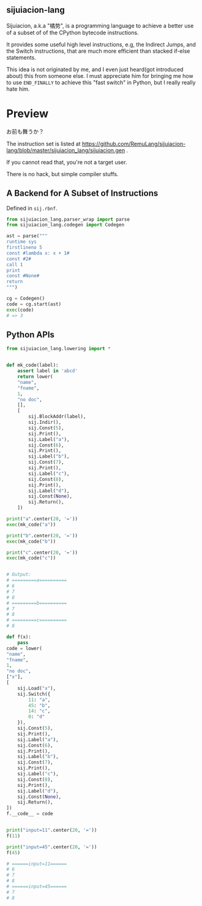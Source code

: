 ## sijuiacion-lang

Sijuiacion, a.k.a "橘势", is a programming language to achieve a better use of
a subset of of the CPython bytecode instructions.

It provides some useful high level instructions, e.g, the Indirect Jumps,
and the Switch instructions, that are much more efficient than stacked if-else statements.

This idea is not originated by me, and I even just heard(got introduced about)
this from someone else. I must appreciate him for bringing me how to
use `END_FINALLY` to achieve this "fast switch" in Python, but I really really hate him.


# Preview

お前も舞うか？

The instruction set is listed at https://github.com/RemuLang/sijuiacion-lang/blob/master/sijuiacion_lang/sijuiacion.gen .

If you cannot read that, you're not a target user.

There is no hack, but simple compiler stuffs.

## A Backend for A Subset of Instructions

Defined in `sij.rbnf`.

```python
from sijuiacion_lang.parser_wrap import parse
from sijuiacion_lang.codegen import Codegen

ast = parse("""
runtime sys
firstlineno 5
const #lambda x: x + 1#
const #2#
call 1
print
const #None#
return
""")

cg = Codegen()
code = cg.start(ast)
exec(code)
# => 3
```

## Python APIs

```python
from sijuiacion_lang.lowering import *


def mk_code(label):
    assert label in 'abcd'
    return lower(
    "name",
    "fname",
    1,
    "no doc",
    [],
    [
        sij.BlockAddr(label),
        sij.Indir(),
        sij.Const(5),
        sij.Print(),
        sij.Label("a"),
        sij.Const(6),
        sij.Print(),
        sij.Label("b"),
        sij.Const(7),
        sij.Print(),
        sij.Label("c"),
        sij.Const(8),
        sij.Print(),
        sij.Label("d"),
        sij.Const(None),
        sij.Return(),
    ])

print("a".center(20, '='))
exec(mk_code("a"))

print("b".center(20, '='))
exec(mk_code("b"))

print("c".center(20, '='))
exec(mk_code("c"))


# Output:
# =========a==========
# 6
# 7
# 8
# =========b==========
# 7
# 8
# =========c==========
# 8

def f(x):
    pass
code = lower(
"name",
"fname",
1,
"no doc",
["x"],
[
    sij.Load("x"),
    sij.Switch({
        11: "a",
        45: "b",
        14: "c",
        0: "d"
    }),
    sij.Const(5),
    sij.Print(),
    sij.Label("a"),
    sij.Const(6),
    sij.Print(),
    sij.Label("b"),
    sij.Const(7),
    sij.Print(),
    sij.Label("c"),
    sij.Const(8),
    sij.Print(),
    sij.Label("d"),
    sij.Const(None),
    sij.Return(),
])
f.__code__ = code


print("input=11".center(20, '='))
f(11)

print("input=45".center(20, '='))
f(45)

# ======input=11======
# 6
# 7
# 8
# ======input=45======
# 7
# 8
```